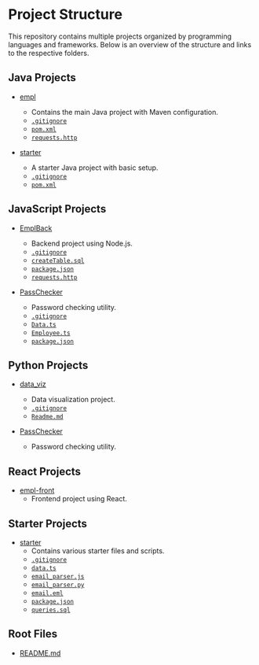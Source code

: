 # Project Structure

This repository contains multiple projects organized by programming languages and frameworks. Below is an overview of the structure and links to the respective folders.

## Java Projects

- [empl](java/empl/)
    - Contains the main Java project with Maven configuration.
    - [`.gitignore`](java/empl/.gitignore)
    - [`pom.xml`](java/empl/pom.xml)
    - [`requests.http`](java/empl/requests.http)

- [starter](java/starter/)
    - A starter Java project with basic setup.
    - [`.gitignore`](java/starter/.gitignore)
    - [`pom.xml`](java/starter/pom.xml)

## JavaScript Projects

- [EmplBack](JS/EmplBack/)
    - Backend project using Node.js.
    - [`.gitignore`](JS/EmplBack/.gitignore)
    - [`createTable.sql`](JS/EmplBack/createTable.sql)
    - [`package.json`](JS/EmplBack/package.json)
    - [`requests.http`](JS/EmplBack/requests.http)

- [PassChecker](JS/PassChecker/)
    - Password checking utility.
    - [`.gitignore`](JS/PassChecker/.gitignore)
    - [`Data.ts`](JS/PassChecker/Data.ts)
    - [`Employee.ts`](JS/PassChecker/Employee.ts)
    - [`package.json`](JS/PassChecker/package.json)

## Python Projects

- [data_viz](Python/data_viz/)
    - Data visualization project.
    - [`.gitignore`](Python/data_viz/.gitignore)
    - [`Readme.md`](Python/data_viz/Readme.md)

- [PassChecker](Python/PassChecker/)
    - Password checking utility.

## React Projects

- [empl-front](React/empl-front/)
    - Frontend project using React.

## Starter Projects

- [starter](starter/)
    - Contains various starter files and scripts.
    - [`.gitignore`](starter/.gitignore)
    - [`data.ts`](starter/data.ts)
    - [`email_parser.js`](starter/email_parser.js)
    - [`email_parser.py`](starter/email_parser.py)
    - [`email.eml`](starter/email.eml)
    - [`package.json`](starter/package.json)
    - [`queries.sql`](starter/queries.sql)

## Root Files

- [README.md](README.md)